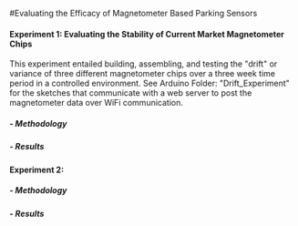 #Evaluating the Efficacy of Magnetometer Based Parking Sensors 


#### Experiment 1: Evaluating the Stability of Current Market Magnetometer Chips
This experiment entailed building, assembling, and testing the "drift" or variance of three different magnetometer chips
over a three week time period in a controlled environment. See Arduino Folder: "Drift_Experiment" 
for the sketches that communicate with a web server to post the magnetometer data over WiFi communication. 
##### - Methodology
##### - Results
#### Experiment 2:
##### - Methodology
##### - Results
